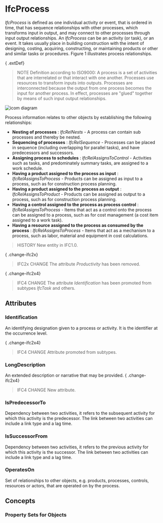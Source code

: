 # IfcProcess

_IfcProcess_ is defined as one individual activity or event, that is ordered in time, that has sequence relationships with other processes, which transforms input in output, and may connect to other processes through input output relationships. An _IfcProcess_ can be an activity (or task), or an event. It takes usually place in building construction with the intent of designing, costing, acquiring, constructing, or maintaining products or other and similar tasks or procedures. Figure 1 illustrates process relationships.

{ .extDef}
> NOTE Definition according to ISO9000:
> A process is a set of activities that are interrelated or that interact with one another. Processes use resources to transform inputs into outputs. Processes are interconnected because the output from one process becomes the input for another process. In effect, processes are "glued" together by means of such input output relationships.

![icom diagram](../../../../figures/ifcprocess_icom_fig.png "Figure 1 &mdash; Process relationships and the ICOM process diagram.")

Process information relates to other objects by establishing the following relationships:

* **Nesting of processes** : _IfcRelNests_ - A process can contain sub processes and thereby be nested.
* **Sequencing of processes** : _IfcRelSequence_ - Processes can be placed in sequence (including overlapping for parallel tasks), and have predecessors and successors.
* **Assigning process to schedules** : _IfcRelAssignsToControl_ - Activities such as tasks, and predominately summary tasks, are assigned to a work schedule.
* **Having a product assigned to the process as input** : _IfcRelAssignsToProcess_ - Products can be assigned as input to a process, such as for construction process planning.
* **Having a product assigned to the process as output** : _IfcRelAssignsToProduct_ - Products can be assigned as output to a process, such as for construction process planning.
* **Having a control assigned to the process as process control** : _IfcRelAssignsToProcess_ - Items that act as a control onto the process can be assigned to a process, such as for cost management (a cost item assigned to a work task).
* **Having a resource assigned to the process as consumed by the process** : _IfcRelAssignsToProcess_ - Items that act as a mechanism to a process, such as labor, material and equipment in cost calculations.

> HISTORY New entity in IFC1.0.

{ .change-ifc2x}
> IFC2x CHANGE The attribute _Productivity_ has been removed.

{ .change-ifc2x4}
> IFC4 CHANGE The attribute _Identification_ has been promoted from subtypes _IfcTask_ and others.

## Attributes

### Identification
An identifying designation given to a process or activity.
    It is the identifier at the occurrence level.

{ .change-ifc2x4}
> IFC4 CHANGE Attribute promoted from subtypes.

### LongDescription
An extended description or narrative that may be provided.
{ .change-ifc2x4}
> IFC4 CHANGE New attribute.

### IsPredecessorTo
Dependency between two activities, it refers to the subsequent activity for which this activity is the predecessor. The link between two activities can include a link type and a lag time.

### IsSuccessorFrom
Dependency between two activities, it refers to the previous activity for which this activity is the successor. The link between two activities can include a link type and a lag time.

### OperatesOn
Set of relationships to other objects, e.g. products, processes, controls, resources or actors, that are operated on by the process.

## Concepts

### Property Sets for Objects



